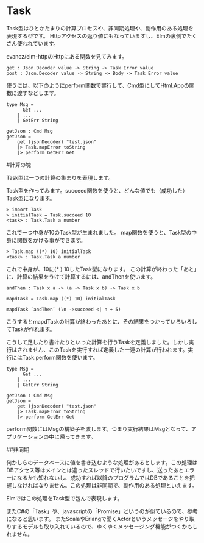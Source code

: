 # Task

Task型はひとかたまりの計算プロセスや、非同期処理や、副作用のある処理を表現する型です。
Httpアクセスの返り値にもなっていますし、Elmの裏側でたくさん使われています。

evancz/elm-httpのHttpにある関数を見てみます。

```
get : Json.Decoder value -> String -> Task Error value
post : Json.Decoder value -> String -> Body -> Task Error value
```

使うには、以下のようにperform関数で実行して、Cmd型にしてHtml.Appの関数に渡すなどします。

```
type Msg =
      Get ...
    | ...  
    | GetErr String

getJson : Cmd Msg
getJson =
    get (jsonDecoder) "test.json"
    |> Task.mapError toString
    |> perform GetErr Get
```

#計算の塊

Task型は一つの計算の集まりを表現します。

Task型を作ってみます。succeed関数を使うと、どんな値でも（成功した）Task型になります。

```
> import Task
> initialTask = Task.succeed 10
<task> : Task.Task a number

```

これで一つ中身が10のTask型が生まれました。
map関数を使うと、Task型の中身に関数をかける事ができます。

```
> Task.map ((*) 10) initialTask
<task> : Task.Task a number
```

これで中身が、10に(* ) 10したTask型になります。
この計算が終わった「あと」に、計算の結果をうけて計算するには、andThenを使います。

```
andThen : Task x a -> (a -> Task x b) -> Task x b

mapdTask = Task.map ((*) 10) initialTask

mapdTask `andThen` (\n ->succeed <| n + 5)

```

こうするとmapdTaskの計算が終わったあとに、その結果をつかっていろいろしてTaskが作れます。

こうして足したり書けたりといった計算を行うTaskを定義しました。しかし実行はされません、このTaskを実行すれば定義した一連の計算が行われます。実行にはTask.perform関数を使います。

```
type Msg =
      Get ...
    | ...  
    | GetErr String

getJson : Cmd Msg
getJson =
    get (jsonDecoder) "test.json"
    |> Task.mapError toString
    |> perform GetErr Get

```

perform関数にはMsgの構築子を渡します。つまり実行結果はMsgとなって、アプリケーションの中に帰ってきます。


##非同期

何かしらのデータベースに値を書き込むような処理があるとします。この処理はDBアクセス等はメインとは違ったスレッドで行いたいですし、送ったあとエラーになるかも知れないし、成功すれば以降のプログラムではDBであることを把握しなければなりません。この処理は非同期で、副作用のある処理といえます。

Elmではこの処理をTask型で包んで表現します。


またC#の「Task」や、javascriptの「Promise」というのが似ているので、参考になると思います。
またScalaやErlangで聞くActorというメッセージをやり取りするモデルも取り入れているので、ゆくゆくメッセージング機能がつくかもしれません。

```


```

